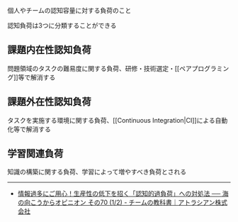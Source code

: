 個人やチームの認知容量に対する負荷のこと

認知負荷は3つに分類することができる

## 課題内在性認知負荷
問題領域のタスクの難易度に関する負荷、研修・技術選定・[[ペアプログラミング]]等で解消する

## 課題外在性認知負荷
タスクを実施する環境に関する負荷、[[Continuous Integration|CI]]による自動化等で解消する

## 学習関連負荷
知識の構築に関する負荷、学習によって増やすべき負荷とされる

---

- [情報過多にご用心！生産性の低下を招く「認知的過負荷」への対処法 ── 海の向こうからオピニオン その70 (1/2) - チームの教科書｜アトラシアン株式会社](https://atlassian-teambook.jp/_ct/17574839)
